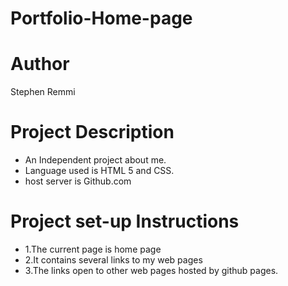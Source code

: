 # Portfolio-Home-page
# Author
Stephen Remmi
# Project Description
+ An Independent project about me.
+ Language used is HTML 5 and CSS.
+ host server is Github.com
# Project set-up Instructions
- 1.The current page is home page
- 2.It contains several links to my web pages
- 3.The links open to other web pages hosted by github pages.


